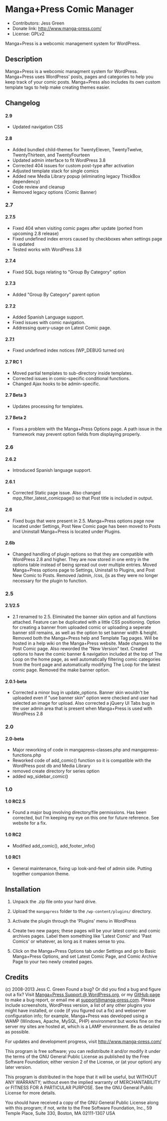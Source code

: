# Manga+Press Comic Manager
* Contributors: Jess Green
* Donate link: http://www.manga-press.com/
* License: GPLv2

Manga+Press is a webcomic management system for WordPress.

## Description

Manga+Press is a webcomic managment system for WordPress. Manga+Press uses WordPress' posts, pages and categories to help you
keep track of your comic posts. Manga+Press also includes its own custom template tags to help make creating themes easier.

## Changelog
#### 2.9
   * Updated navigation CSS

#### 2.8
   * Added bundled child-themes for TwentyEleven, TwentyTwelve, TwentyThirteen, and TwentyFourteen
   * Updated admin interface to fit WordPress 3.8
   * Corrected 404 issues for custom post-type after activation
   * Adjusted template stack for single comics
   * Added new Media Library popup (eliminating legacy ThickBox dependency)
   * Code review and cleanup   
   * Removed legacy options (Comic Banner)

### 2.7
#### 2.7.5
   * Fixed 404 when visiting comic pages after update (ported from upcoming 2.8 release)
   * Fixed undefined index errors caused by checkboxes when settings page is updated
   * Tested works with WordPress 3.8

#### 2.7.4
   * Fixed SQL bugs relating to "Group By Category" option

#### 2.7.3
   * Added "Group By Category" parent option

#### 2.7.2
   * Added Spanish Language support.
   * Fixed issues with comic navigation.
   * Addressing query-usage on Latest Comic page.

#### 2.7.1
   * Fixed undefined index notices (WP_DEBUG turned on)

#### 2.7 RC 1
   * Moved partial templates to sub-directory inside templates.
   * Corrected issues in comic-specific conditional functions.
   * Changed Ajax hooks to be admin-specific.

#### 2.7 Beta 3
   * Updates processing for templates.

#### 2.7 Beta 2
   * Fixes a problem with the Manga+Press Options page. A path issue in the framework may prevent option fields from displaying properly.

### 2.6

#### 2.6.2
   * Introduced Spanish language support.

#### 2.6.1
   * Corrected Static page issue. Also changed mpp_filter_latest_comicpage() so that Post title is included in output.

#### 2.6
   * Fixed bugs that were present in 2.5. Manga+Press options page now located under Settings, Post New Comic page has been
moved to Posts and Uninstall Manga+Press is located under Plugins.

#### 2.6b
   * Changed handling of plugin options so that they are compatible with WordPress 2.8 and higher. They are now stored in one
entry in the options table instead of being spread out over multiple entries. Moved Manga+Press options page to Settings,
Uninstall to Plugins, and Post New Comic to Posts. Removed /admin, /css, /js as they were no longer necessary for the plugin to
function.

### 2.5

#### 2.1/2.5
   * 2.1 renamed to 2.5. Eliminated the banner skin option and all functions attached. Feature can be duplicated with a little
CSS positioning. Option for creating a banner from uploaded comic or uploading a seperate banner still remains, as well as the
option to set banner width & height. Removed both the Manga+Press help and Template Tag pages. Will be hosted in a help wiki on
the Manga+Press website. Made changes to the Post Comic page. Also reworded the "New Version" text. Created options to have the
comic banner & navigation included at the top of The Loop on the home page, as well automatically filtering comic categories from
the front page and automatically modifying The Loop for the latest comic page. Removed the make banner option.

#### 2.0.1-beta
   * Corrected a minor bug in update_options. Banner skin wouldn't be uploaded even if "use banner skin" option were checked and
user had selected an image for upload. Also corrected a jQuery UI Tabs bug in the user admin area that is present when Manga+Press
is used with WordPress 2.8

### 2.0

#### 2.0-beta
   * Major reworking of code in mangapress-classes.php and mangapress-functions.php
   * Reworked code of add_comic() function so it is compatible with the WordPress post db and Media Library
   * removed create directory for series option
   * added wp_sidebar_comic()

### 1.0

#### 1.0 RC2.5
   * Found a major bug involving directory/file permissions. Has been corrected, but I'm keeping my eye on this one for future
reference. See website for a fix.

#### 1.0 RC2
   * Modified add_comic(), add_footer_info()

#### 1.0 RC1
   * General maintenance, fixing up look-and-feel of admin side. Putting together companion theme.

## Installation

1. Unpack the .zip file onto your hard drive.

2. Upload the `mangapress` folder to the `/wp-content/plugins/` directory.

3. Activate the plugin through the 'Plugins' menu in WordPress

4. Create two new pages; these pages will be your latest comic and comic archives pages. Label them something like 'Latest Comic'
and 'Past Comics' or whatever, as long as it makes sense to you.

6. Click on the Manga+Press Options tab under Settings and go to Basic Manga+Press Options, and set Latest Comic Page, and Comic
Archive Page to your two newly created pages.

## Credits

(c) 2008-2013 Jess C. Green
Found a bug? Or did you find a bug and figure out a fix? Visit [Manga+Press Support @ WordPress.org](http://wordpress.org/support/plugin/mangapress/), or my [GitHub page](https://github.com/jesgs/mangapress/) to make a bug report, or email me at support@manga-press.com. Please include screenshots, WordPress version, a list of any other plugins you might have installed, or code (if you figured out a fix) and webserver configuration info; for example, Manga+Press was developed using a WAMP (Windows, Apache, MySQL, PHP)
environment but works fine on the server my sites are hosted at, which is a LAMP environment. Be as detailed as possible.

For updates and development progress, visit http://www.manga-press.com/

This program is free software; you can redistribute it and/or modify it under the terms of the GNU General Public License as published by the Free Software Foundation; either version 2 of the License, or (at your option) any later version.

This program is distributed in the hope that it will be useful, but WITHOUT ANY WARRANTY; without even the implied warranty of MERCHANTABILITY or FITNESS FOR A PARTICULAR PURPOSE. See the GNU General Public License for more details.

You should have received a copy of the GNU General Public License along with this program; if not, write to the Free Software Foundation, Inc., 59 Temple Place, Suite 330, Boston, MA 02111-1307 USA
